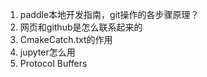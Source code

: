 1. paddle本地开发指南，git操作的各步骤原理？
2. 网页和github是怎么联系起来的
3. CmakeCatch.txt的作用
4. jupyter怎么用
5. Protocol Buffers

